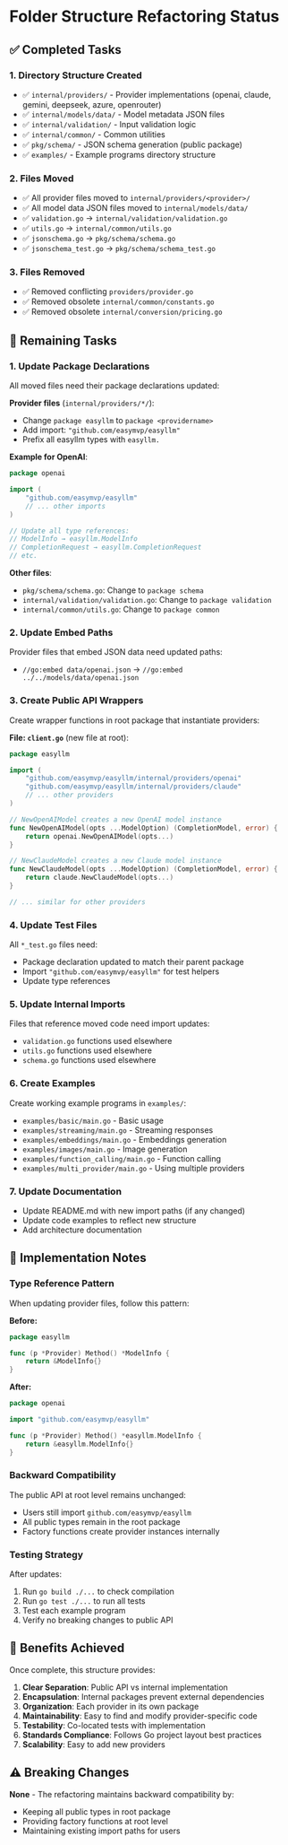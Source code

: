 # Folder Structure Refactoring Status

## ✅ Completed Tasks

### 1. Directory Structure Created
- ✅ `internal/providers/` - Provider implementations (openai, claude, gemini, deepseek, azure, openrouter)
- ✅ `internal/models/data/` - Model metadata JSON files
- ✅ `internal/validation/` - Input validation logic
- ✅ `internal/common/` - Common utilities
- ✅ `pkg/schema/` - JSON schema generation (public package)
- ✅ `examples/` - Example programs directory structure

### 2. Files Moved
- ✅ All provider files moved to `internal/providers/<provider>/`
- ✅ All model data JSON files moved to `internal/models/data/`
- ✅ `validation.go` → `internal/validation/validation.go`
- ✅ `utils.go` → `internal/common/utils.go`
- ✅ `jsonschema.go` → `pkg/schema/schema.go`
- ✅ `jsonschema_test.go` → `pkg/schema/schema_test.go`

### 3. Files Removed
- ✅ Removed conflicting `providers/provider.go`
- ✅ Removed obsolete `internal/common/constants.go`
- ✅ Removed obsolete `internal/conversion/pricing.go`

## 🚧 Remaining Tasks

### 1. Update Package Declarations
All moved files need their package declarations updated:

**Provider files** (`internal/providers/*/`):
- Change `package easyllm` to `package <providername>`
- Add import: `"github.com/easymvp/easyllm"`
- Prefix all easyllm types with `easyllm.`

**Example for OpenAI**:
```go
package openai

import (
    "github.com/easymvp/easyllm"
    // ... other imports
)

// Update all type references:
// ModelInfo → easyllm.ModelInfo
// CompletionRequest → easyllm.CompletionRequest
// etc.
```

**Other files**:
- `pkg/schema/schema.go`: Change to `package schema`
- `internal/validation/validation.go`: Change to `package validation`
- `internal/common/utils.go`: Change to `package common`

### 2. Update Embed Paths
Provider files that embed JSON data need updated paths:
- `//go:embed data/openai.json` → `//go:embed ../../models/data/openai.json`

### 3. Create Public API Wrappers
Create wrapper functions in root package that instantiate providers:

**File: `client.go`** (new file at root):
```go
package easyllm

import (
    "github.com/easymvp/easyllm/internal/providers/openai"
    "github.com/easymvp/easyllm/internal/providers/claude"
    // ... other providers
)

// NewOpenAIModel creates a new OpenAI model instance
func NewOpenAIModel(opts ...ModelOption) (CompletionModel, error) {
    return openai.NewOpenAIModel(opts...)
}

// NewClaudeModel creates a new Claude model instance
func NewClaudeModel(opts ...ModelOption) (CompletionModel, error) {
    return claude.NewClaudeModel(opts...)
}

// ... similar for other providers
```

### 4. Update Test Files
All `*_test.go` files need:
- Package declaration updated to match their parent package
- Import `"github.com/easymvp/easyllm"` for test helpers
- Update type references

### 5. Update Internal Imports
Files that reference moved code need import updates:
- `validation.go` functions used elsewhere
- `utils.go` functions used elsewhere
- `schema.go` functions used elsewhere

### 6. Create Examples
Create working example programs in `examples/`:
- `examples/basic/main.go` - Basic usage
- `examples/streaming/main.go` - Streaming responses
- `examples/embeddings/main.go` - Embeddings generation
- `examples/images/main.go` - Image generation
- `examples/function_calling/main.go` - Function calling
- `examples/multi_provider/main.go` - Using multiple providers

### 7. Update Documentation
- Update README.md with new import paths (if any changed)
- Update code examples to reflect new structure
- Add architecture documentation

## 📝 Implementation Notes

### Type Reference Pattern
When updating provider files, follow this pattern:

**Before:**
```go
package easyllm

func (p *Provider) Method() *ModelInfo {
    return &ModelInfo{}
}
```

**After:**
```go
package openai

import "github.com/easymvp/easyllm"

func (p *Provider) Method() *easyllm.ModelInfo {
    return &easyllm.ModelInfo{}
}
```

### Backward Compatibility
The public API at root level remains unchanged:
- Users still import `github.com/easymvp/easyllm`
- All public types remain in the root package
- Factory functions create provider instances internally

### Testing Strategy
After updates:
1. Run `go build ./...` to check compilation
2. Run `go test ./...` to run all tests
3. Test each example program
4. Verify no breaking changes to public API

## 🎯 Benefits Achieved

Once complete, this structure provides:

1. **Clear Separation**: Public API vs internal implementation
2. **Encapsulation**: Internal packages prevent external dependencies
3. **Organization**: Each provider in its own package
4. **Maintainability**: Easy to find and modify provider-specific code
5. **Testability**: Co-located tests with implementation
6. **Standards Compliance**: Follows Go project layout best practices
7. **Scalability**: Easy to add new providers

## ⚠️ Breaking Changes

**None** - The refactoring maintains backward compatibility by:
- Keeping all public types in root package
- Providing factory functions at root level
- Maintaining existing import paths for users
